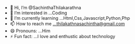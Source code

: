 - 👋 Hi, I’m @SachinthaThilakarathna
- 👀 I’m interested in ...Coding
- 🌱 I’m currently learning ...Html,Css,Javascript,Python,Php
- 📫 How to reach me ...thilakathnasachintha@gmail.com
- 😄 Pronouns: ...Him
- ⚡ Fun fact: ...I love and enthustic about technology

<!---
Sachintha0041/Sachintha0041 is a ✨ special ✨ repository because its `README.md` (this file) appears on your GitHub profile.
You can click the Preview link to take a look at your changes.
--->
